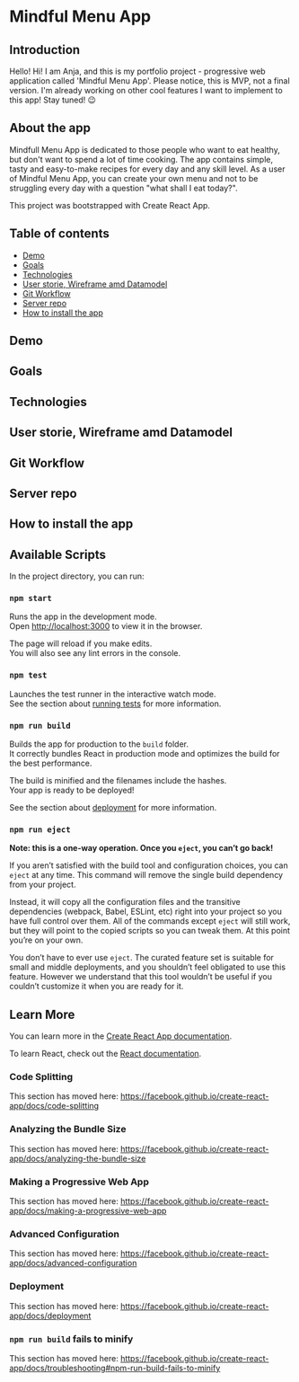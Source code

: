 # Mindful Menu App 

## Introduction

Hello! Hi! I am Anja, and this is my portfolio project - progressive web application called 'Mindful Menu App'. Please notice, this is MVP, not a final version. I'm already working on other cool features I want to implement to this app! Stay tuned! :wink:

## About the app

Mindfull Menu App is dedicated to those people who want to eat healthy, but don't want to spend a lot of time cooking. The app contains simple, tasty and easy-to-make recipes for every day and any skill level. As a user of Mindful Menu App, you can create your own menu and not to be struggling every day with a question "what shall I eat today?".

This project was bootstrapped with Create React App.

## Table of contents

+ [Demo](#Demo)
+ [Goals](#Goals)
+ [Technologies](#Technologies)
+ [User storie, Wireframe amd Datamodel](#Story)
+ [Git Workflow](#Git)
+ [Server repo](Server)
+ [How to install the app](#Install)

## <a name="Demo"></a> Demo

## <a name="Goals"></a> Goals

## <a name="Technologies"></a> Technologies

## <a name="Story"></a> User storie, Wireframe amd Datamodel

## <a name="Git"></a> Git Workflow

## <a name="Server"></a> Server repo

## <a name="Install"></a> How to install the app


## Available Scripts

In the project directory, you can run:

### `npm start`

Runs the app in the development mode.<br />
Open [http://localhost:3000](http://localhost:3000) to view it in the browser.

The page will reload if you make edits.<br />
You will also see any lint errors in the console.

### `npm test`

Launches the test runner in the interactive watch mode.<br />
See the section about [running tests](https://facebook.github.io/create-react-app/docs/running-tests) for more information.

### `npm run build`

Builds the app for production to the `build` folder.<br />
It correctly bundles React in production mode and optimizes the build for the best performance.

The build is minified and the filenames include the hashes.<br />
Your app is ready to be deployed!

See the section about [deployment](https://facebook.github.io/create-react-app/docs/deployment) for more information.

### `npm run eject`

**Note: this is a one-way operation. Once you `eject`, you can’t go back!**

If you aren’t satisfied with the build tool and configuration choices, you can `eject` at any time. This command will remove the single build dependency from your project.

Instead, it will copy all the configuration files and the transitive dependencies (webpack, Babel, ESLint, etc) right into your project so you have full control over them. All of the commands except `eject` will still work, but they will point to the copied scripts so you can tweak them. At this point you’re on your own.

You don’t have to ever use `eject`. The curated feature set is suitable for small and middle deployments, and you shouldn’t feel obligated to use this feature. However we understand that this tool wouldn’t be useful if you couldn’t customize it when you are ready for it.

## Learn More

You can learn more in the [Create React App documentation](https://facebook.github.io/create-react-app/docs/getting-started).

To learn React, check out the [React documentation](https://reactjs.org/).

### Code Splitting

This section has moved here: https://facebook.github.io/create-react-app/docs/code-splitting

### Analyzing the Bundle Size

This section has moved here: https://facebook.github.io/create-react-app/docs/analyzing-the-bundle-size

### Making a Progressive Web App

This section has moved here: https://facebook.github.io/create-react-app/docs/making-a-progressive-web-app

### Advanced Configuration

This section has moved here: https://facebook.github.io/create-react-app/docs/advanced-configuration

### Deployment

This section has moved here: https://facebook.github.io/create-react-app/docs/deployment

### `npm run build` fails to minify

This section has moved here: https://facebook.github.io/create-react-app/docs/troubleshooting#npm-run-build-fails-to-minify
